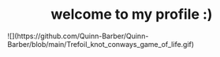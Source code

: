 <h1 align="center">welcome to my profile :)</h1>
![](https://github.com/Quinn-Barber/Quinn-Barber/blob/main/Trefoil_knot_conways_game_of_life.gif)
